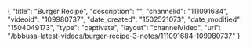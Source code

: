 {
    "title": "Burger Recipe",
    "description": "",
    "channelid": "111091684",
    "videoid": "109980737",
    "date_created": "1502521073",
    "date_modified": "1504049173",
    "type": "captivate",
    "layout": "channelVideo",
    "url": "\/bbbusa-latest-videos\/burger-recipe-3-notes\/111091684-109980737"
}